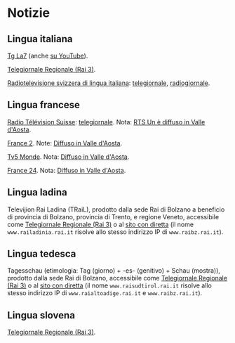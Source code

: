 # Notizie

## Lingua italiana

[Tg La7](https://tg.la7.it/ultime-edizioni-del-tgla7)
(anche [su YouTube](https://www.youtube.com/user/tgla7/videos)).

[Telegiornale Regionale (Rai 3)](https://www.rainews.it/tgr/).

[Radiotelevisione svizzera di lingua italiana](https://www.rsi.ch):
[telegiornale](https://www.rsi.ch/la1/programmi/informazione/telegiornale/),
[radiogiornale](https://www.rsi.ch/rete-uno/programmi/informazione/radiogiornale/).

## Lingua francese

[Radio Télévision Suisse](https://www.rts.ch):
[telegiornale](https://www.rts.ch/play/tv/categories/info).
Nota: [RTS Un è diffuso in Valle d'Aosta](https://it.wikipedia.org/w/index.php?title=RTS_1&oldid=111251362#Diffusione).

[France 2](https://www.france.tv/france-2/).
Note: [Diffuso in Valle d'Aosta](https://it.wikipedia.org/w/index.php?title=France_2&oldid=112821495#Ricezione_in_Italia).

[Tv5 Monde](https://www.tv5monde.com).
Nota: [Diffuso in Valle d'Aosta](https://it.wikipedia.org/w/index.php?title=Valle_d%27Aosta&oldid=113011082#Televisioni_e_radio).

[France 24](https://www.france24.com/fr/).
Nota: [Diffuso in Valle d'Aosta](https://it.wikipedia.org/w/index.php?title=Valle_d%27Aosta&oldid=113011082#Televisioni_e_radio).

## Lingua ladina

Televijion Rai Ladina (TRaiL),
prodotto dalla sede Rai di Bolzano
a beneficio di provincia di Bolzano, provincia di Trento, e regione Veneto,
accessibile come [Telegiornale Regionale (Rai 3)](https://www.rainews.it/tgr/trail/)
o al [sito con diretta](http://www.railadinia.rai.it/la/)
(il nome `www.railadinia.rai.it` risolve allo stesso indirizzo IP di `www.raibz.rai.it`).

## Lingua tedesca

Tagesschau (etimologia: Tag (giorno) + -es- (genitivo) + Schau (mostra)),
prodotto dalla sede Rai di Bolzano,
accessibile come [Telegiornale Regionale (Rai 3)](https://www.rainews.it/tgr/tagesschau/)
o al [sito con diretta](http://www.raisudtirol.rai.it/de/)
(il nome `www.raisudtirol.rai.it` risolve allo stesso indirizzo IP di `www.raialtoadige.rai.it` e `www.raibz.rai.it`).

## Lingua slovena

[Telegiornale Regionale (Rai 3)](https://www.rainews.it/tgr/fjk/).
